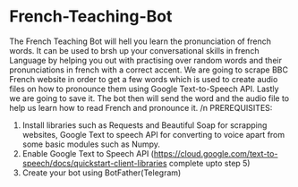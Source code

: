 # French-Teaching-Bot
The French Teaching Bot will hell you learn the pronunciation of french words. It can be used to brsh up your conversational skills in french Language by helping you out with practising over random words and their pronunciations in french with a correct accent.
We are going to scrape BBC French website in order to get a few words which is used to create audio files on how to pronounce them using Google Text-to-Speech API. Lastly we are going to save it. The bot then will send the word and the audio file to help us learn how to read French and pronounce it.
/n PREREQUISITES:
1) Install libraries such as Requests and Beautiful Soap for scrapping websites, Google Text to speech API for converting to voice apart from some basic modules such as Numpy.
2) Enable Google Text to Speech API (https://cloud.google.com/text-to-speech/docs/quickstart-client-libraries  complete upto step 5)
3) Create your bot using BotFather(Telegram)
